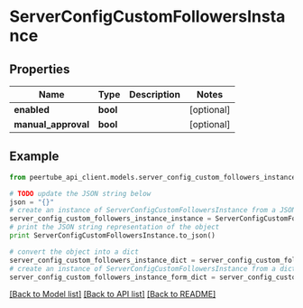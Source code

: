 # ServerConfigCustomFollowersInstance


## Properties
Name | Type | Description | Notes
------------ | ------------- | ------------- | -------------
**enabled** | **bool** |  | [optional] 
**manual_approval** | **bool** |  | [optional] 

## Example

```python
from peertube_api_client.models.server_config_custom_followers_instance import ServerConfigCustomFollowersInstance

# TODO update the JSON string below
json = "{}"
# create an instance of ServerConfigCustomFollowersInstance from a JSON string
server_config_custom_followers_instance_instance = ServerConfigCustomFollowersInstance.from_json(json)
# print the JSON string representation of the object
print ServerConfigCustomFollowersInstance.to_json()

# convert the object into a dict
server_config_custom_followers_instance_dict = server_config_custom_followers_instance_instance.to_dict()
# create an instance of ServerConfigCustomFollowersInstance from a dict
server_config_custom_followers_instance_form_dict = server_config_custom_followers_instance.from_dict(server_config_custom_followers_instance_dict)
```
[[Back to Model list]](../README.md#documentation-for-models) [[Back to API list]](../README.md#documentation-for-api-endpoints) [[Back to README]](../README.md)


